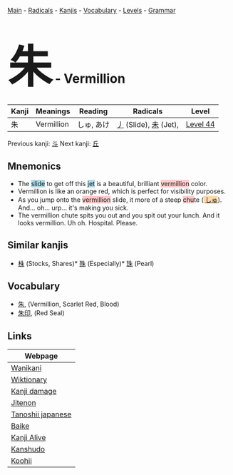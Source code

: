 <style> bigfont {font-size: 100px}</style>
[Main](../README.md) -
[Radicals](../radicals.md) -
[Kanjis](../kanjis.md) -
[Vocabulary](../vocabulary.md) -
[Levels](../levels.md) -
[Grammar](../grammar.md)
# <bigfont> 朱</bigfont> - Vermillion 

| Kanji | Meanings | Reading | Radicals | Level |
| --- | --- | --- | --- | --- |
| 朱 | Vermillion | しゅ, あけ | [丿](../radicals/丿.md) (Slide), [未](../radicals/未.md) (Jet),  | [Level 44](../levels/wk_level44.md) |

Previous kanji: [斗](斗.md) Next kanji: [丘](丘.md) 

## Mnemonics
 * The <span style="background-color:#ADD8E6"> slide</span> to get off this <span style="background-color:#ADD8E6"> jet</span> is a beautiful, brilliant <span style="background-color:#ffcccb"> vermillion</span> color.
* Vermillion is like an orange red, which is perfect for visibility purposes.
* As you jump onto the <span style="background-color:#ffcccb"> vermillion</span> slide, it more of a steep <span style="background-color:#ffcccb"> chu</span>te (<span style="background-color:#fed8b1"> [しゅ](https://jisho.org/search/しゅ)</span>). And... oh... urp... it's making you sick.
* The vermillion chute spits you out and you spit out your lunch. And it looks vermillion. Uh oh. Hospital. Please.


## Similar kanjis
 * [株](株.md) (Stocks, Shares)* [殊](殊.md) (Especially)* [珠](珠.md) (Pearl)


## Vocabulary
 * [朱](../vocabulary/朱.md), (Vermillion, Scarlet Red, Blood)
* [朱印](../vocabulary/朱.md), (Red Seal)



## Links 

| Webpage |
| --- |
| [Wanikani          ](https://www.wanikani.com/kanji/朱) |
| [Wiktionary        ](https://en.wiktionary.org/wiki/朱) |
| [Kanji damage      ](http://www.kanjidamage.com/kanji/search?utf8=✓&q=朱) |
| [Jitenon           ](https://jitenon.com/kanji/朱) |
| [Tanoshii japanese ](https://www.tanoshiijapanese.com/dictionary/kanji.cfm?k=朱) |
| [Baike             ](https://baike.baidu.com/item/朱) |
| [Kanji Alive       ](https://app.kanjialive.com/朱) |
| [Kanshudo          ](https://www.kanshudo.com/searchmn?q=朱) |
| [Koohii            ](https://kanji.koohii.com/study/kanji/朱) |
